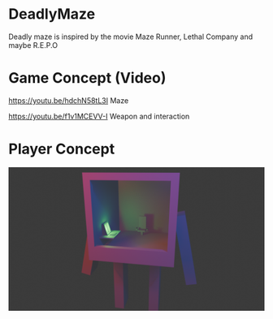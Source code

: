 # DeadlyMaze
Deadly maze is inspired by the movie Maze Runner, Lethal Company and maybe R.E.P.O

# Game Concept (Video)
https://youtu.be/hdchN58tL3I Maze

https://youtu.be/f1v1MCEVV-I Weapon and interaction

# Player Concept
![image](https://github.com/Hhk187/DeadlyMaze/blob/main/temp/Concept/PlayerConcept/PlayerConcept.png?raw=true)



